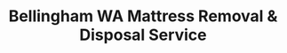 ---
layout: location.njk
title: Bellingham WA Mattress Removal & Disposal Service
description: Professional mattress removal in Bellingham, WA. Next-day pickup  Serving Western Washington University, families, and Pacific Northwest communities.
permalink: /mattress-removal/washington/bellingham/
city: Bellingham
state: Washington
stateSlug: washington
tier: 1
coordinates:
  lat: 48.7519
  lng: -122.4787
pricing:
  startingPrice: 125
  single: 125
  queen: 155
  king: 180
  boxSpring: 30
neighborhoods:
  - name: Fairhaven Historic District
    zipCodes: ["98225"]
  - name: Alabama Hill
    zipCodes: ["98229"]
  - name: Columbia
    zipCodes: ["98225"]
  - name: Birchwood
    zipCodes: ["98226"]
  - name: Roosevelt
    zipCodes: ["98226"]
  - name: Downtown/Lettered Streets
    zipCodes: ["98225"]
  - name: Sehome
    zipCodes: ["98225"]
  - name: Cornwall Park
    zipCodes: ["98225"]
  - name: Barkley
    zipCodes: ["98226"]
  - name: Western Washington University
    zipCodes: ["98225"]
  - name: Ferndale
    zipCodes: ["98248"]
  - name: Lynden
    zipCodes: ["98264"]
  - name: Blaine
    zipCodes: ["98230"]
  - name: Everson
    zipCodes: ["98247"]
  - name: Sumas
    zipCodes: ["98295"]
  - name: Deming
    zipCodes: ["98244"]
  - name: Maple Falls
    zipCodes: ["98266"]
  - name: Glacier
    zipCodes: ["98244"]
  - name: Point Roberts
    zipCodes: ["98281"]
  - name: Lummi Island
    zipCodes: ["98262"]
zipCodes: ["98225", "98226", "98229", "98230", "98244", "98247", "98248", "98262", "98264", "98266", "98281", "98295"]
recyclingPartners:
  - Sanitary Service Company
  - Nooksack Valley Disposal
  - RDS (Recycling & Disposal Services)
  - Whatcom County transfer stations
localRegulations: Mattresses require special disposal in Whatcom County and cannot be placed in regular household garbage. Bellingham area residents can use transfer stations, coordinate with waste service providers, or arrange special pickup services. The county operates seven transfer stations with varying hours and accepts mattresses with proper disposal fees.
nearbyCities:
  - name: Seattle
    slug: seattle
    distance: 90
    isSuburb: false
  - name: Spokane
    slug: spokane
    distance: 280
    isSuburb: false
  - name: Tacoma
    slug: tacoma
    distance: 120
    isSuburb: false
  - name: Vancouver
    slug: vancouver
    distance: 240
    isSuburb: false
reviews:
  count: 342
  featured:
    - text: "Quick service! Called Thursday evening, picked up Friday before noon. Perfect timing for our WWU move-out."
      author: "Jessica M."
      neighborhood: "Sehome"
    - text: "Renovating our Fairhaven place and couldn't deal with hauling the old memory foam to the transfer station ourselves. Team showed up exactly when they said they would, grabbed it from upstairs, and we barely had to stop what we were doing. Honestly made our weekend so much easier since we could focus on the farmers market instead of driving around with a mattress strapped to our roof."
      author: "David K."
      neighborhood: "Fairhaven Historic District"
    - text: "Dog destroyed guest mattress - foam bits EVERYWHERE. These guys didn't even blink, just cleaned it all up and took care of everything. Saved our sanity."
      author: "Sarah L."
      neighborhood: "Alabama Hill"
faqs:
  - question: "How quickly can you pick up mattresses in Bellingham?"
    answer: "We offer next-day service throughout Bellingham and Whatcom County. Our team schedules around university academic calendars, family needs, and the outdoor recreation lifestyle that defines Pacific Northwest living."
  - question: "Do you serve Western Washington University students and surrounding areas?"
    answer: "Absolutely! We regularly serve WWU students, faculty housing, and all Bellingham neighborhoods from downtown to Fairhaven, Birchwood to Barkley. We understand academic schedules and student housing transitions."
  - question: "What's included in your Bellingham mattress removal pricing?"
    answer: "Our $125-$180 pricing includes pickup from any location in your home, professional removal, and proper disposal through Whatcom County approved facilities. Stairs are $10/flight additional."
  - question: "Can you work around university schedules and outdoor recreation activities?"
    answer: "Yes, we understand Bellingham's university town rhythm and outdoor-focused lifestyle. We offer flexible scheduling including early morning, evening, and weekend appointments to fit around classes, hiking, and family activities."
  - question: "Are you licensed to operate in Whatcom County?"
    answer: "Yes, we're fully licensed and insured to provide waste removal services throughout Whatcom County, including Bellingham and surrounding communities, with all required commercial registration and compliance documentation."
  - question: "How do you handle Whatcom County's transfer station system?"
    answer: "We coordinate with Whatcom County's seven transfer stations and work with local waste providers like Sanitary Service Company. We handle all disposal logistics, fees, and documentation for proper mattress recycling."
  - question: "Do you serve the broader Bellingham metro area?"
    answer: "Yes, we provide service throughout the Bellingham metro area including Ferndale, Lynden, Blaine, Everson, and other Whatcom County communities. Same professional service across the entire region."
  - question: "Can you coordinate with the university's sustainability programs?"
    answer: "Absolutely! We align with Western Washington University's environmental initiatives and Bellingham's strong sustainability values, ensuring mattresses are recycled properly through established county programs."
schema:
  "@context": "https://schema.org"
  "@type": "LocalBusiness"
  "name": "A Bedder World Bellingham"
  "image": "https://abedderworld.com/images/mattress-removal-bellingham.jpg"
  "description": "Professional mattress removal and disposal service in Bellingham, WA. Licensed, insured, and compliant with Whatcom County regulations."
  "address":
    "@type": "PostalAddress"
    "addressLocality": "Bellingham"
    "addressRegion": "WA"
    "postalCode": "98225"
    "addressCountry": "US"
  "geo":
    "@type": "GeoCoordinates"
    "latitude": 48.7519
    "longitude": -122.4787
  "telephone": "+17202636094"
  "priceRange": "$125-$180"
  "areaServed":
    "@type": "GeoCircle"
    "name": "Bellingham Washington Metro"
    "geoRadius": 35000
  "aggregateRating":
    "@type": "AggregateRating"
    "ratingValue": 4.9
    "reviewCount": 342
  "serviceType": ["Mattress Removal", "Bed Disposal", "Furniture Removal"]
pageContent:
  heroDescription: "Professional mattress removal serving Bellingham and Whatcom County. With over 1 million mattresses recycled nationwide, we provide expert service from Fairhaven to Ferndale and all Pacific Northwest communities."
  aboutService: |
    <p>Bellingham's unique character as a vibrant university town and gateway to Pacific Northwest outdoor recreation creates diverse service needs that our experienced team handles expertly. With over 97,000 residents plus 16,000+ Western Washington University students, serving this dynamic community requires understanding academic calendars, family schedules, and the environmental values that make Bellingham a leader in sustainability and outdoor living.</p>

    <p>Our service addresses Bellingham's distinctive community character - where university students, faculty, families, outdoor enthusiasts, artists, and professionals create a rich tapestry of lifestyles. Whether you're managing student housing transitions, coordinating family moves in neighborhoods like Fairhaven or Alabama Hill, or handling relocations for the area's thriving tech and healthcare sectors, we provide professional service that respects the community values and environmental consciousness that define life in the Pacific Northwest.</p>

    <p>Residents throughout Bellingham and Whatcom County rely on our next-day service for efficient mattress disposal. We coordinate with university schedules, work around outdoor recreation activities, and ensure service delivery that honors both Bellingham's commitment to environmental stewardship and its role as a welcoming community for students, families, and outdoor enthusiasts from all backgrounds.</p>
  serviceAreasIntro: "Our comprehensive Bellingham metro coverage spans from Fairhaven's historic waterfront to WWU campus areas and surrounding Whatcom County communities, serving the diverse residents who call the Pacific Northwest's premier university town home."
  regulationsCompliance: "Mattresses cannot be disposed of in regular household garbage in Whatcom County and require special handling through approved facilities. Our team coordinates with county transfer stations, manages all disposal logistics and fees, and eliminates the hassle of navigating complex disposal requirements for busy students, families, and professionals."
  environmentalImpact: |
    <p>Bellingham's environmentally conscious community and Western Washington University's sustainability programs benefit from advanced mattress recycling practices that align with the region's progressive environmental values. Whatcom County's waste management system processes materials through specialized recycling facilities, recovering steel springs, memory foam components, and textiles for industrial reuse applications.</p>

    <p>Working directly with county-approved facilities and local waste providers like Sanitary Service Company, we ensure 85% of mattress materials avoid landfill disposal through established recycling networks. Our process supports Bellingham's leadership in environmental initiatives, from the city's 100% green power operations to the county's pioneering curbside recycling programs.</p>

    <p>For students, families, outdoor enthusiasts, and all residents committed to environmental stewardship, our service provides measurable waste diversion that supports both university sustainability goals and community environmental values. Each mattress processed represents approximately 65 pounds of material recovered through approved recycling channels rather than contributing to regional waste concerns.</p>
  howItWorksScheduling: "Schedule pickup times that work with your lifestyle - whether you're coordinating around university schedules, family activities, outdoor adventures, or work commitments. We offer flexible appointments including early morning, evening, and weekend slots."
  howItWorksService: "Our team arrives equipped for Bellingham's diverse housing landscape - from student apartments near WWU to family homes in Cornwall Park and waterfront properties in Fairhaven. We handle university housing requirements, HOA protocols, and all residential access needs professionally."
  howItWorksDisposal: "All mattresses are transported to Whatcom County approved facilities through coordination with local transfer stations and waste providers. We handle all documentation, fees, and ensure compliance with county environmental standards for responsible disposal."
  sidebarStats:
    mattressesRemoved: "4800"
---